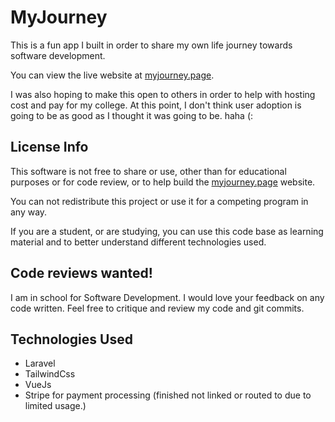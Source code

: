 # MyJourney

This is a fun app I built in order to share my own life journey towards software development. 

You can view the live website at [myjourney.page](https://myjourney.page).

I was also hoping to make this open to others in order to help with hosting cost and pay for my college. At this point, I don't think user adoption is going to be as good as I thought it was going to be. haha (:

## License Info

This software is not free to share or use, other than for educational purposes or for code review, or to help build the [myjourney.page](https://myjourney.page) website.

You can not redistribute this project or use it for a competing program in any way. 

If you are a student, or are studying, you can use this code base as learning material and to better understand different technologies used.

## Code reviews wanted!

I am in school for Software Development. I would love your feedback on any code written.
Feel free to critique and review my code and git commits.

## Technologies Used

- Laravel
- TailwindCss
- VueJs
- Stripe for payment processing (finished not linked or routed to due to limited usage.)
